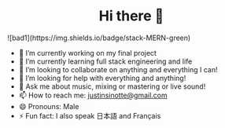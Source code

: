 ### 
<h1 align="center">Hi there 👋</h1>
![bad1](https://img.shields.io/badge/stack-MERN-green)



<!-- 
**Justinsinotte/Justinsinotte** is a ✨ _special_ ✨ repository because its `README.md` (this file) appears on your GitHub profile. 
use shields.io for these types of badges

Here are some ideas to get you started:

also, for images you need the image in the github directory (pushed from vscode so clone the code) and then <img src="img.jpeg"/>


-->

- 🔭 I’m currently working on my final project
- 🌱 I’m currently learning full stack engineering and life
- 👯 I’m looking to collaborate on anything and everything I can!
- 🤔 I’m looking for help with everything and anything!
- 💬 Ask me about music, mixing or mastering or live sound!
- 📫 How to reach me: justinsinotte@gmail.com
- 😄 Pronouns: Male
- ⚡ Fun fact: I also speak 日本語 and Français
